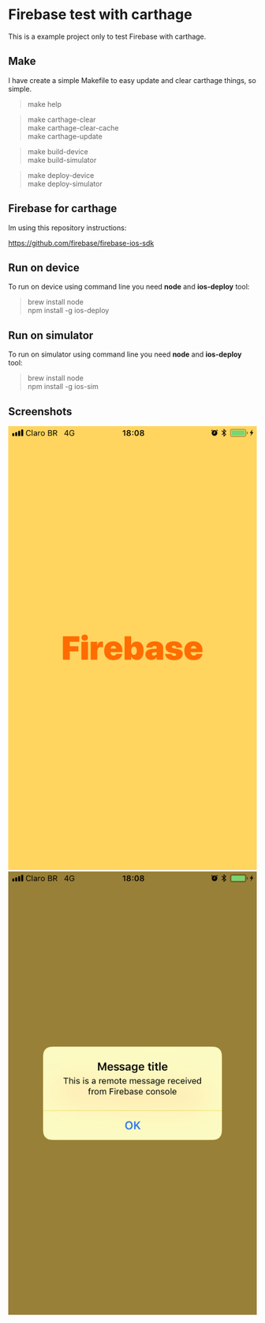 # Firebase test with carthage

This is a example project only to test Firebase with carthage.  

## Make

I have create a simple Makefile to easy update and clear carthage things, so simple.

> make help  

> make carthage-clear  
> make carthage-clear-cache  
> make carthage-update  

> make build-device  
> make build-simulator  

> make deploy-device  
> make deploy-simulator  

## Firebase for carthage

Im using this repository instructions:  

https://github.com/firebase/firebase-ios-sdk

## Run on device

To run on device using command line you need **node** and **ios-deploy** tool:

> brew install node  
> npm install -g ios-deploy  

## Run on simulator

To run on simulator using command line you need **node** and **ios-deploy** tool:

> brew install node  
> npm install -g ios-sim  

## Screenshots

<img src="extras/images/ss001.png">  

<img src="extras/images/ss002.png">  
